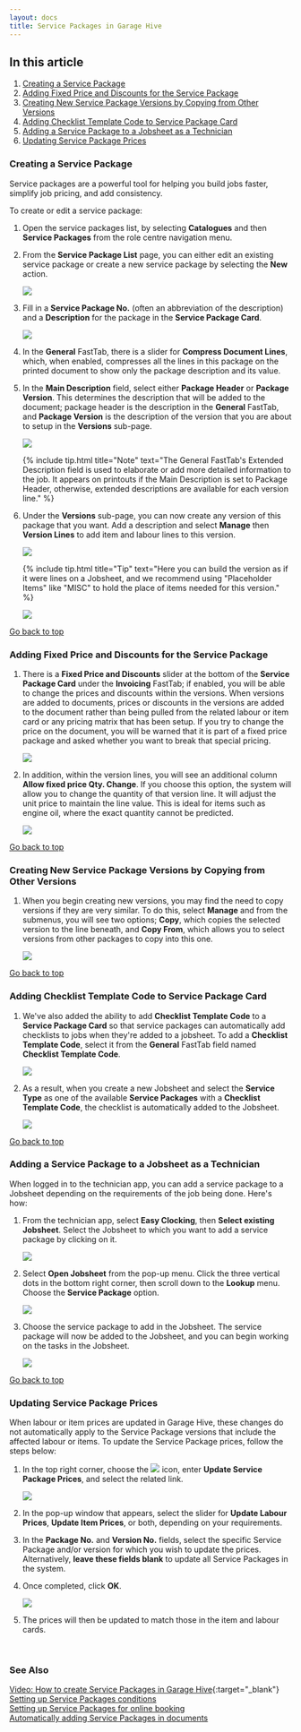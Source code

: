 ```yaml
---
layout: docs
title: Service Packages in Garage Hive
---
```


<a name="top"></a>

## In this article
1. [Creating a Service Package](#creating-a-service-package)
2. [Adding Fixed Price and Discounts for the Service Package](#adding-fixed-price-and-discounts-for-the-service-package)
3. [Creating New Service Package Versions by Copying from Other Versions](#creating-new-service-package-versions-by-copying-from-other-versions)
4. [Adding Checklist Template Code to Service Package Card](#adding-checklist-template-code-to-service-package-card)
5. [Adding a Service Package to a Jobsheet as a Technician](#adding-a-service-package-to-a-jobsheet-as-a-technician)
6. [Updating Service Package Prices](#updating-service-package-prices)

### Creating a Service Package
Service packages are a powerful tool for helping you build jobs faster, simplify job pricing, and add consistency.

To create or edit a service package: 
1. Open the service packages list, by selecting **Catalogues** and then **Service Packages** from the role centre navigation menu.
2. From the **Service Package List** page, you can either edit an existing service package or create a new service package by selecting the **New** action. 

   ![](media/garagehive-create-service-package1.gif)

3. Fill in a **Service Package No.** (often an abbreviation of the description) and a **Description** for the package in the **Service Package Card**.

   ![](media/garagehive-create-service-package2.gif)

4. In the **General** FastTab, there is a slider for **Compress Document Lines**, which, when enabled, compresses all the lines in this package on the printed document to show only the package description and its value.
5. In the **Main Description** field, select either **Package Header** or **Package Version**. This determines the description that will be added to the document; package header is the description in the **General** FastTab, and **Package Version** is the description of the version that you are about to setup in the **Versions** sub-page.

   ![](media/garagehive-create-service-package3.gif)

   {% include tip.html title="Note" text="The General FastTab's Extended Description field is used to elaborate or add more detailed information to the job. It appears on printouts if the Main Description is set to Package Header, otherwise, extended descriptions are available for each version line." %}

6. Under the **Versions** sub-page, you can now create any version of this package that you want. Add a description and select **Manage** then **Version Lines** to add item and labour lines to this version.

   ![](media/garagehive-create-service-package4.gif)

   {% include tip.html title="Tip" text="Here you can build the version as if it were lines on a Jobsheet, and we recommend using \"Placeholder Items\" like \"MISC\" to hold the place of items needed for this version." %}

   ![](media/garagehive-create-service-package5.gif)


[Go back to top](#top)

### Adding Fixed Price and Discounts for the Service Package
1. There is a **Fixed Price and Discounts** slider at the bottom of the **Service Package Card** under the **Invoicing** FastTab; if enabled, you will be able to change the prices and discounts within the versions. When versions are added to documents, prices or discounts in the versions are added to the document rather than being pulled from the related labour or item card or any pricing matrix that has been setup. If you try to change the price on the document, you will be warned that it is part of a fixed price package and asked whether you want to break that special pricing.

   ![](media/garagehive-create-service-package6.gif)

2. In addition, within the version lines, you will see an additional column **Allow fixed price Qty. Change**. If you choose this option, the system will allow you to change the quantity of that version line. It will adjust the unit price to maintain the line value. This is ideal for items such as engine oil, where the exact quantity cannot be predicted.

   ![](media/garagehive-create-service-package7.gif)


[Go back to top](#top)

### Creating New Service Package Versions by Copying from Other Versions
1. When you begin creating new versions, you may find the need to copy versions if they are very similar. To do this, select **Manage** and from the submenus, you will see two options; **Copy**, which copies the selected version to the line beneath, and **Copy From**, which allows you to select versions from other packages to copy into this one.

   ![](media/garagehive-create-service-package8.gif)


[Go back to top](#top)

### Adding Checklist Template Code to Service Package Card
1. We've also added the ability to add **Checklist Template Code** to a **Service Package Card** so that service packages can automatically add checklists to jobs when they're added to a jobsheet. To add a **Checklist Template Code**, select it from the **General** FastTab field named **Checklist Template Code**.

    ![](media/garagehive-create-service-package9.gif)

2.  As a result, when you create a new Jobsheet and select the **Service Type** as one of the available **Service Packages** with a **Checklist Template Code**, the checklist is automatically added to the Jobsheet.

    ![](media/garagehive-create-service-package10.gif)


[Go back to top](#top)

### Adding a Service Package to a Jobsheet as a Technician
When logged in to the technician app, you can add a service package to a Jobsheet depending on the requirements of the job being done. Here's how:

1. From the technician app, select **Easy Clocking**, then **Select existing Jobsheet**. Select the Jobsheet to which you want to add a service package by clicking on it.

   ![](media/garagehive-service-package-technician1.png)

2. Select **Open Jobsheet** from the pop-up menu. Click the three vertical dots in the bottom right corner, then scroll down to the **Lookup** menu. Choose the **Service Package** option.

   ![](media/garagehive-service-package-technician2.png)

3. Choose the service package to add in the Jobsheet. The service package will now be added to the Jobsheet, and you can begin working on the tasks in the Jobsheet.

   ![](media/garagehive-service-package-technician3.png)


[Go back to top](#top)

### Updating Service Package Prices
When labour or item prices are updated in Garage Hive, these changes do not automatically apply to the Service Package versions that include the affected labour or items. To update the Service Package prices, follow the steps below:
1. In the top right corner, choose the ![](media/search_icon.png) icon, enter **Update Service Package Prices**, and select the related link.

   ![](media/garagehive-update-service-package-prices1.png)

2. In the pop-up window that appears, select the slider for **Update Labour Prices**, **Update Item Prices**, or both, depending on your requirements.
3. In the **Package No.** and **Version No.** fields, select the specific Service Package and/or version for which you wish to update the prices. Alternatively, **leave these fields blank** to update all Service Packages in the system.
4. Once completed, click **OK**.

   ![](media/garagehive-update-service-package-prices2.png)

5. The prices will then be updated to match those in the item and labour cards.

<br>

### **See Also**

[Video: How to create Service Packages in Garage Hive](http://www.youtube.com/watch?v=J1-KVnbnBLs){:target="_blank"} \
[Setting up Service Packages conditions](/docs/service-package-conditions.html) \
[Setting up Service Packages for online booking](/docs/garagehive-onlinebooking-service-packages.html) \
[Automatically adding Service Packages in documents](/docs/garagehive-automatically-adding-service-packages.html)